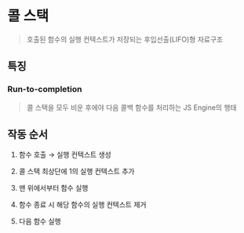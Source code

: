 # 콜 스택

> 호출된 함수의 실행 컨텍스트가 저장되는 후입선출(LIFO)형 자료구조

## 특징

### Run-to-completion

> 콜 스택을 모두 비운 후에야 다음 콜백 함수를 처리하는 JS Engine의 행태

## 작동 순서

1. 함수 호출 → 실행 컨텍스트 생성

2. 콜 스택 최상단에 1의 실행 컨텍스트 추가

3. 맨 위에서부터 함수 실행

4. 함수 종료 시 해당 함수의 실행 컨텍스트 제거

5. 다음 함수 실행
